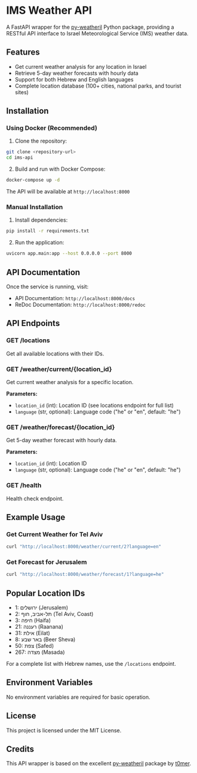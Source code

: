 # IMS Weather API

A FastAPI wrapper for the [py-weatheril](https://github.com/t0mer/py-weatheril) Python package, providing a RESTful API interface to Israel Meteorological Service (IMS) weather data.

## Features

- Get current weather analysis for any location in Israel
- Retrieve 5-day weather forecasts with hourly data
- Support for both Hebrew and English languages
- Complete location database (100+ cities, national parks, and tourist sites)

## Installation

### Using Docker (Recommended)

1. Clone the repository:
```bash
git clone <repository-url>
cd ims-api
```

2. Build and run with Docker Compose:
```bash
docker-compose up -d
```

The API will be available at `http://localhost:8000`

### Manual Installation

1. Install dependencies:
```bash
pip install -r requirements.txt
```

2. Run the application:
```bash
uvicorn app.main:app --host 0.0.0.0 --port 8000
```

## API Documentation

Once the service is running, visit:
- API Documentation: `http://localhost:8000/docs`
- ReDoc Documentation: `http://localhost:8000/redoc`

## API Endpoints

### GET /locations
Get all available locations with their IDs.

### GET /weather/current/{location_id}
Get current weather analysis for a specific location.

**Parameters:**
- `location_id` (int): Location ID (see locations endpoint for full list)
- `language` (str, optional): Language code ("he" or "en", default: "he")

### GET /weather/forecast/{location_id}
Get 5-day weather forecast with hourly data.

**Parameters:**
- `location_id` (int): Location ID
- `language` (str, optional): Language code ("he" or "en", default: "he")

### GET /health
Health check endpoint.

## Example Usage

### Get Current Weather for Tel Aviv
```bash
curl "http://localhost:8000/weather/current/2?language=en"
```

### Get Forecast for Jerusalem
```bash
curl "http://localhost:8000/weather/forecast/1?language=he"
```

## Popular Location IDs

- 1: ירושלים (Jerusalem)
- 2: תל-אביב, חוף (Tel Aviv, Coast)
- 3: חיפה (Haifa)
- 21: רעננה (Raanana)
- 31: אילת (Eilat)
- 8: באר שבע (Beer Sheva)
- 50: צפת (Safed)
- 267: מצדה (Masada)

For a complete list with Hebrew names, use the `/locations` endpoint.

## Environment Variables

No environment variables are required for basic operation.

## License

This project is licensed under the MIT License.

## Credits

This API wrapper is based on the excellent [py-weatheril](https://github.com/t0mer/py-weatheril) package by [t0mer](https://github.com/t0mer).